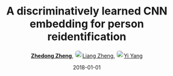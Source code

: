 ---
title: "A discriminatively learned CNN embedding for person reidentification"
collection: publications
permalink: /publication/A-discri2018
date: 2018-01-01
doi: 10.1145/3159171
keywords: object re-identification,image retrieval,person re-id,person re-trieval,person search,
venue: 'ACM Transactions on Multimedia Computing, Communications, and Applications (TOMM)'
paperurl: 'https://zdzheng.xyz/files/TOMM18.pdf'
code: 'https://github.com/layumi/2016_person_re-ID'
author: '<strong><a href="https://zdzheng.xyz/authors/Zhedong-Zheng" class="author">Zhedong Zheng</a></strong>, <a href="https://zdzheng.xyz/authors/Liang-Zheng" class="author"> <img src="https://zdzheng.xyz/files/liang-zheng.jpeg" alt="Liang-Zheng" style="border-radius: 50%; height:20px; width:20px">Liang Zheng</a>, <a href="https://zdzheng.xyz/authors/Yi-Yang" class="author"> <img src="https://zdzheng.xyz/files/yi-yang.jpeg" alt="Yi-Yang" style="border-radius: 50%; height:20px; width:20px">Yi Yang</a>'
sqlauthor: [ {"@type": "Person","name":Zhedong Zheng}, {"@type": "Person","name":Liang Zheng}, {"@type": "Person","name":Yi Yang}, ]
citation: ' Zhedong Zheng,  Liang Zheng,  Yi Yang, &quot;A discriminatively learned CNN embedding for person reidentification.&quot; ACM Transactions on Multimedia Computing, Communications, and Applications (TOMM), 2018. DOI: 10.1145/3159171'
pub_year: '2018'
bib: >
    @article{zheng2018discriminatively,<br>author = "Zheng, Zhedong and Zheng, Liang and Yang, Yi",<br>doi = "10.1145/3159171",<br>title = "A discriminatively learned CNN embedding for person reidentification",<br>journal = "ACM Transactions on Multimedia Computing, Communications, and Applications (TOMM)",<br>volume = "14",<br>number = "1",<br>pages = "13",<br>year = "2018",<br>publisher = "ACM",<br>code = "https://github.com/layumi/2016\_person\_re-ID",<br>url = "https://zdzheng.xyz/files/TOMM18.pdf"
    }

---